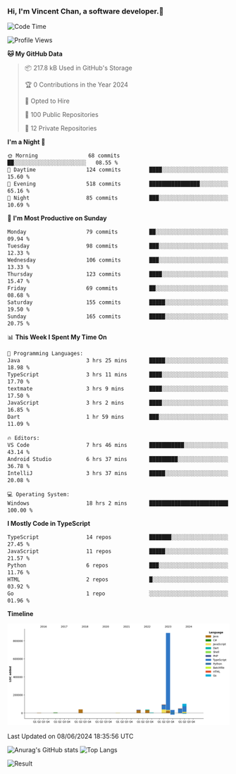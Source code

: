 ### Hi, I'm Vincent Chan, a software developer.👋

<!--
**hkvincent/hkvincent** is a ✨ _special_ ✨ repository because its `README.md` (this file) appears on your GitHub profile.

Here are some ideas to get you started:

- 🔭 I’m currently working on ...
- 🌱 I’m currently learning ...
- 👯 I’m looking to collaborate on ...
- 🤔 I’m looking for help with ...
- 💬 Ask me about ...
- 📫 How to reach me: ...
- 😄 Pronouns: ...
- ⚡ Fun fact: ...
-->
<!--START_SECTION:waka-->
![Code Time](http://img.shields.io/badge/Code%20Time-1%2C221%20hrs%201%20min-blue)

![Profile Views](http://img.shields.io/badge/Profile%20Views-0-blue)

**🐱 My GitHub Data** 

> 📦 217.8 kB Used in GitHub's Storage 
 > 
> 🏆 0 Contributions in the Year 2024
 > 
> 💼 Opted to Hire
 > 
> 📜 100 Public Repositories 
 > 
> 🔑 12 Private Repositories 
 > 
**I'm a Night 🦉** 

```text
🌞 Morning                68 commits          ██░░░░░░░░░░░░░░░░░░░░░░░   08.55 % 
🌆 Daytime                124 commits         ████░░░░░░░░░░░░░░░░░░░░░   15.60 % 
🌃 Evening                518 commits         ████████████████░░░░░░░░░   65.16 % 
🌙 Night                  85 commits          ███░░░░░░░░░░░░░░░░░░░░░░   10.69 % 
```
📅 **I'm Most Productive on Sunday** 

```text
Monday                   79 commits          ██░░░░░░░░░░░░░░░░░░░░░░░   09.94 % 
Tuesday                  98 commits          ███░░░░░░░░░░░░░░░░░░░░░░   12.33 % 
Wednesday                106 commits         ███░░░░░░░░░░░░░░░░░░░░░░   13.33 % 
Thursday                 123 commits         ████░░░░░░░░░░░░░░░░░░░░░   15.47 % 
Friday                   69 commits          ██░░░░░░░░░░░░░░░░░░░░░░░   08.68 % 
Saturday                 155 commits         █████░░░░░░░░░░░░░░░░░░░░   19.50 % 
Sunday                   165 commits         █████░░░░░░░░░░░░░░░░░░░░   20.75 % 
```


📊 **This Week I Spent My Time On** 

```text
💬 Programming Languages: 
Java                     3 hrs 25 mins       █████░░░░░░░░░░░░░░░░░░░░   18.98 % 
TypeScript               3 hrs 11 mins       ████░░░░░░░░░░░░░░░░░░░░░   17.70 % 
textmate                 3 hrs 9 mins        ████░░░░░░░░░░░░░░░░░░░░░   17.50 % 
JavaScript               3 hrs 2 mins        ████░░░░░░░░░░░░░░░░░░░░░   16.85 % 
Dart                     1 hr 59 mins        ███░░░░░░░░░░░░░░░░░░░░░░   11.09 % 

🔥 Editors: 
VS Code                  7 hrs 46 mins       ███████████░░░░░░░░░░░░░░   43.14 % 
Android Studio           6 hrs 37 mins       █████████░░░░░░░░░░░░░░░░   36.78 % 
IntelliJ                 3 hrs 37 mins       █████░░░░░░░░░░░░░░░░░░░░   20.08 % 

💻 Operating System: 
Windows                  18 hrs 2 mins       █████████████████████████   100.00 % 
```

**I Mostly Code in TypeScript** 

```text
TypeScript               14 repos            ███████░░░░░░░░░░░░░░░░░░   27.45 % 
JavaScript               11 repos            █████░░░░░░░░░░░░░░░░░░░░   21.57 % 
Python                   6 repos             ███░░░░░░░░░░░░░░░░░░░░░░   11.76 % 
HTML                     2 repos             █░░░░░░░░░░░░░░░░░░░░░░░░   03.92 % 
Go                       1 repo              ░░░░░░░░░░░░░░░░░░░░░░░░░   01.96 % 
```



**Timeline**

![Lines of Code chart](https://raw.githubusercontent.com/hkvincent/hkvincent/main/assets/bar_graph.png)


 Last Updated on 08/06/2024 18:35:56 UTC
<!--END_SECTION:waka-->
![Anurag's GitHub stats](https://github-readme-stats.vercel.app/api?username=hkvincent&rank_icon=github&hide=contribs,prs)
![Top Langs](https://github-readme-stats.vercel.app/api/top-langs/?username=hkvincent&layout=compact)

![Result](https://image-keeper.vincentchan.workers.dev/file/eff033ac20714fe72c62b.png)
